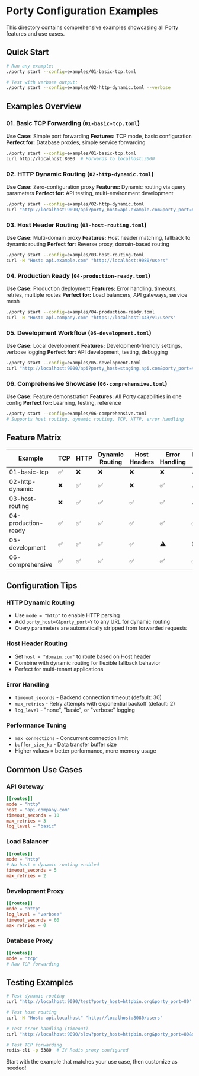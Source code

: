 # Porty Configuration Examples

This directory contains comprehensive examples showcasing all Porty features and use cases.

## Quick Start

```bash
# Run any example:
./porty start --config=examples/01-basic-tcp.toml

# Test with verbose output:
./porty start --config=examples/02-http-dynamic.toml --verbose
```

## Examples Overview

### 01. Basic TCP Forwarding (`01-basic-tcp.toml`)
**Use Case:** Simple port forwarding
**Features:** TCP mode, basic configuration
**Perfect for:** Database proxies, simple service forwarding

```bash
./porty start --config=examples/01-basic-tcp.toml
curl http://localhost:8080  # Forwards to localhost:3000
```

### 02. HTTP Dynamic Routing (`02-http-dynamic.toml`)
**Use Case:** Zero-configuration proxy
**Features:** Dynamic routing via query parameters
**Perfect for:** API testing, multi-environment development

```bash
./porty start --config=examples/02-http-dynamic.toml
curl "http://localhost:9090/api?porty_host=api.example.com&porty_port=80"
```

### 03. Host Header Routing (`03-host-routing.toml`)
**Use Case:** Multi-domain proxy
**Features:** Host header matching, fallback to dynamic routing
**Perfect for:** Reverse proxy, domain-based routing

```bash
./porty start --config=examples/03-host-routing.toml
curl -H "Host: api.example.com" "http://localhost:9080/users"
```

### 04. Production Ready (`04-production-ready.toml`)
**Use Case:** Production deployment
**Features:** Error handling, timeouts, retries, multiple routes
**Perfect for:** Load balancers, API gateways, service mesh

```bash
./porty start --config=examples/04-production-ready.toml
curl -H "Host: api.company.com" "https://localhost:443/v1/users"
```

### 05. Development Workflow (`05-development.toml`)
**Use Case:** Local development
**Features:** Development-friendly settings, verbose logging
**Perfect for:** API development, testing, debugging

```bash
./porty start --config=examples/05-development.toml
curl "http://localhost:9000/api?porty_host=staging.api.com&porty_port=443"
```

### 06. Comprehensive Showcase (`06-comprehensive.toml`)
**Use Case:** Feature demonstration
**Features:** All Porty capabilities in one config
**Perfect for:** Learning, testing, reference

```bash
./porty start --config=examples/06-comprehensive.toml
# Supports host routing, dynamic routing, TCP, HTTP, error handling
```

## Feature Matrix

| Example | TCP | HTTP | Dynamic Routing | Host Headers | Error Handling | Production Ready |
|---------|-----|------|-----------------|--------------|----------------|------------------|
| 01-basic-tcp | ✅ | ❌ | ❌ | ❌ | ❌ | ⚠️ |
| 02-http-dynamic | ❌ | ✅ | ✅ | ❌ | ✅ | ⚠️ |
| 03-host-routing | ❌ | ✅ | ✅ | ✅ | ✅ | ⚠️ |
| 04-production-ready | ✅ | ✅ | ✅ | ✅ | ✅ | ✅ |
| 05-development | ✅ | ✅ | ✅ | ✅ | ⚠️ | ❌ |
| 06-comprehensive | ✅ | ✅ | ✅ | ✅ | ✅ | ✅ |

## Configuration Tips

### HTTP Dynamic Routing
- Use `mode = "http"` to enable HTTP parsing
- Add `porty_host=X&porty_port=Y` to any URL for dynamic routing
- Query parameters are automatically stripped from forwarded requests

### Host Header Routing
- Set `host = "domain.com"` to route based on Host header
- Combine with dynamic routing for flexible fallback behavior
- Perfect for multi-tenant applications

### Error Handling
- `timeout_seconds` - Backend connection timeout (default: 30)
- `max_retries` - Retry attempts with exponential backoff (default: 2)
- `log_level` - "none", "basic", or "verbose" logging

### Performance Tuning
- `max_connections` - Concurrent connection limit
- `buffer_size_kb` - Data transfer buffer size
- Higher values = better performance, more memory usage

## Common Use Cases

### API Gateway
```toml
[[routes]]
mode = "http"
host = "api.company.com"
timeout_seconds = 10
max_retries = 3
log_level = "basic"
```

### Load Balancer
```toml
[[routes]]
mode = "http"
# No host = dynamic routing enabled
timeout_seconds = 5
max_retries = 2
```

### Development Proxy
```toml
[[routes]]
mode = "http"
log_level = "verbose"
timeout_seconds = 60
max_retries = 0
```

### Database Proxy
```toml
[[routes]]
mode = "tcp"
# Raw TCP forwarding
```

## Testing Examples

```bash
# Test dynamic routing
curl "http://localhost:9090/test?porty_host=httpbin.org&porty_port=80"

# Test host routing
curl -H "Host: api.localhost" "http://localhost:8080/users"

# Test error handling (timeout)
curl "http://localhost:9090/slow?porty_host=httpbin.org&porty_port=80&delay=5"

# Test TCP forwarding
redis-cli -p 6380  # If Redis proxy configured
```

Start with the example that matches your use case, then customize as needed!